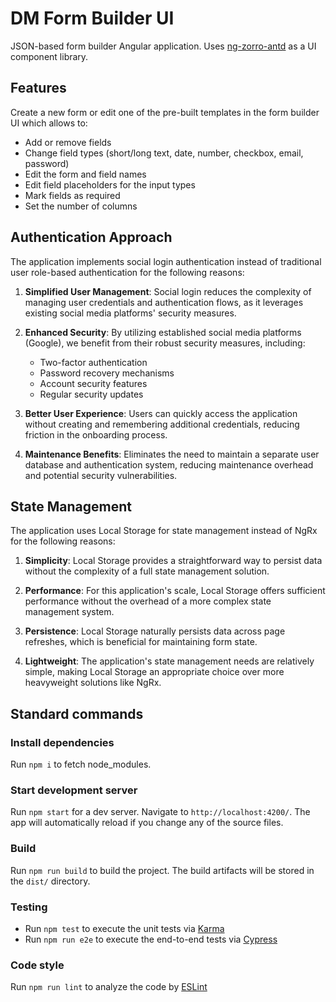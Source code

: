 # DM Form Builder UI

JSON-based form builder Angular application. Uses [ng-zorro-antd](https://ng.ant.design/) as a UI component library.

## Features

Create a new form or edit one of the pre-built templates in the form builder UI which allows to:
- Add or remove fields
- Change field types (short/long text, date, number, checkbox, email, password)
- Edit the form and field names
- Edit field placeholders for the input types
- Mark fields as required
- Set the number of columns

## Authentication Approach

The application implements social login authentication instead of traditional user role-based authentication for the following reasons:

1. **Simplified User Management**: Social login reduces the complexity of managing user credentials and authentication flows, as it leverages existing social media platforms' security measures.

2. **Enhanced Security**: By utilizing established social media platforms (Google), we benefit from their robust security measures, including:
   - Two-factor authentication
   - Password recovery mechanisms
   - Account security features
   - Regular security updates

3. **Better User Experience**: Users can quickly access the application without creating and remembering additional credentials, reducing friction in the onboarding process.

4. **Maintenance Benefits**: Eliminates the need to maintain a separate user database and authentication system, reducing maintenance overhead and potential security vulnerabilities.

## State Management

The application uses Local Storage for state management instead of NgRx for the following reasons:

1. **Simplicity**: Local Storage provides a straightforward way to persist data without the complexity of a full state management solution.

2. **Performance**: For this application's scale, Local Storage offers sufficient performance without the overhead of a more complex state management system.

3. **Persistence**: Local Storage naturally persists data across page refreshes, which is beneficial for maintaining form state.

4. **Lightweight**: The application's state management needs are relatively simple, making Local Storage an appropriate choice over more heavyweight solutions like NgRx.

## Standard commands
### Install dependencies

Run `npm i` to fetch node_modules.

### Start development server

Run `npm start` for a dev server.
Navigate to `http://localhost:4200/`.
The app will automatically reload if you change any of the source files.

### Build

Run `npm run build` to build the project.
The build artifacts will be stored in the `dist/` directory.

### Testing

- Run `npm test` to execute the unit tests via [Karma](https://karma-runner.github.io)
- Run `npm run e2e` to execute the end-to-end tests via [Cypress](https://www.cypress.io)

### Code style

Run `npm run lint` to analyze the code by [ESLint](https://eslint.org/)
